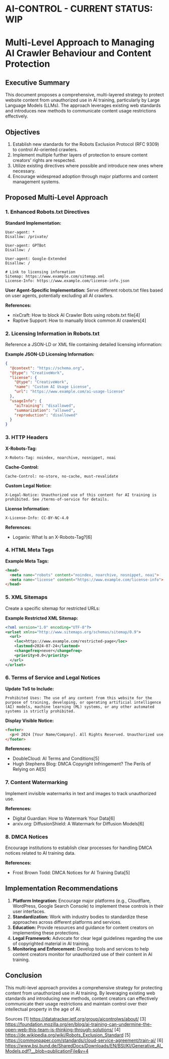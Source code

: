# AI-CONTROL - CURRENT STATUS: WIP
# Multi-Level Approach to Managing AI Crawler Behaviour and Content Protection

## Executive Summary

This document proposes a comprehensive, multi-layered strategy to protect website content from unauthorized use in AI training, particularly by Large Language Models (LLMs). The approach leverages existing web standards and introduces new methods to communicate content usage restrictions effectively.

## Objectives

1. Establish new standards for the Robots Exclusion Protocol (RFC 9309) to control AI-oriented crawlers.
2. Implement multiple further layers of protection to ensure content creators' rights are respected.
3. Utilize existing directives where possible and introduce new ones where necessary.
4. Encourage widespread adoption through major platforms and content management systems.

## Proposed Multi-Level Approach

### 1. Enhanced Robots.txt Directives

**Standard Implementation:**
```plaintext
User-agent: *
Disallow: /private/

User-agent: GPTBot
Disallow: /

User-agent: Google-Extended
Disallow: /

# Link to licensing information
Sitemap: https://www.example.com/sitemap.xml
License-Info: https://www.example.com/license-info.json
```

**User Agent-Specific Implementation:**
Serve different robots.txt files based on user agents, potentially excluding all AI crawlers.

**References:**
- nixCraft: How to block AI Crawler Bots using robots.txt file[4]
- Raptive Support: How to manually block common AI crawlers[4]

### 2. Licensing Information in Robots.txt

Reference a JSON-LD or XML file containing detailed licensing information:

**Example JSON-LD Licensing Information:**
```json
{
  "@context": "https://schema.org",
  "@type": "CreativeWork",
  "license": {
    "@type": "CreativeWork",
    "name": "Custom AI Usage License",
    "url": "https://www.example.com/ai-usage-license"
  },
  "usageInfo": {
    "aiTraining": "disallowed",
    "summarization": "allowed",
    "reproduction": "disallowed"
  }
}
```

### 3. HTTP Headers

**X-Robots-Tag:**
```http
X-Robots-Tag: noindex, noarchive, nosnippet, noai
```

**Cache-Control:**
```http
Cache-Control: no-store, no-cache, must-revalidate
```

**Custom Legal Notice:**
```http
X-Legal-Notice: Unauthorized use of this content for AI training is prohibited. See /terms-of-service for details.
```

**License Information:**
```http
X-License-Info: CC-BY-NC-4.0
```

**References:**
- Loganix: What Is an X-Robots-Tag?[6]

### 4. HTML Meta Tags

**Example Meta Tags:**
```html
<head>
  <meta name="robots" content="noindex, noarchive, nosnippet, noai">
  <meta name="license" content="https://www.example.com/license-info">
</head>
```

### 5. XML Sitemaps

Create a specific sitemap for restricted URLs:

**Example Restricted XML Sitemap:**
```xml
<?xml version="1.0" encoding="UTF-8"?>
<urlset xmlns="http://www.sitemaps.org/schemas/sitemap/0.9">
  <url>
    <loc>https://www.example.com/restricted-page</loc>
    <lastmod>2024-07-24</lastmod>
    <changefreq>never</changefreq>
    <priority>0.0</priority>
  </url>
</urlset>
```

### 6. Terms of Service and Legal Notices

**Update ToS to Include:**
```plaintext
Prohibited Uses: The use of any content from this website for the purpose of training, developing, or operating artificial intelligence (AI) models, machine learning (ML) systems, or any other automated systems is strictly prohibited.
```

**Display Visible Notice:**
```html
<footer>
  <p>© 2024 [Your Name/Company]. All Rights Reserved. Unauthorized use of this content for AI training or data mining is strictly prohibited. See our <a href="/terms-of-service">Terms of Service</a> for more details.</p>
</footer>
```

**References:**
- DoubleCloud: AI Terms and Conditions[5]
- Hugh Stephens Blog: DMCA Copyright Infringement? The Perils of Relying on AI[5]

### 7. Content Watermarking

Implement invisible watermarks in text and images to track unauthorized use.

**References:**
- Digital Guardian: How to Watermark Your Data[6]
- arxiv.org: DiffusionShield: A Watermark for Diffusion Models[6]

### 8. DMCA Notices

Encourage institutions to establish clear processes for handling DMCA notices related to AI training data.

**References:**
- Frost Brown Todd: DMCA Notices for AI Training Data[5]

## Implementation Recommendations

1. **Platform Integration:** Encourage major platforms (e.g., Cloudflare, WordPress, Google Search Console) to implement these controls in their user interfaces.
2. **Standardization:** Work with industry bodies to standardize these approaches across different platforms and services.
3. **Education:** Provide resources and guidance for content creators on implementing these protections.
4. **Legal Framework:** Advocate for clear legal guidelines regarding the use of copyrighted material in AI training.
5. **Monitoring and Enforcement:** Develop tools and services to help content creators monitor for unauthorized use of their content in AI training.

## Conclusion

This multi-level approach provides a comprehensive strategy for protecting content from unauthorized use in AI training. By leveraging existing web standards and introducing new methods, content creators can effectively communicate their usage restrictions and maintain control over their intellectual property in the age of AI.

Sources
[1] https://datatracker.ietf.org/group/aicontrolws/about/
[3] https://foundation.mozilla.org/en/blog/ai-training-can-undermine-the-open-web-this-team-is-thinking-through-solutions/
[4] https://de.wikipedia.org/wiki/Robots_Exclusion_Standard
[5] https://commonpaper.com/standards/cloud-service-agreement/train-ai/
[6] https://www.bsi.bund.de/SharedDocs/Downloads/EN/BSI/KI/Generative_AI_Models.pdf?__blob=publicationFile&v=4
